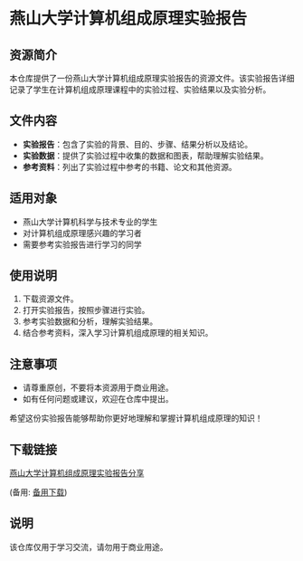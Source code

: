 # 燕山大学计算机组成原理实验报告

## 资源简介

本仓库提供了一份燕山大学计算机组成原理实验报告的资源文件。该实验报告详细记录了学生在计算机组成原理课程中的实验过程、实验结果以及实验分析。

## 文件内容

- **实验报告**：包含了实验的背景、目的、步骤、结果分析以及结论。
- **实验数据**：提供了实验过程中收集的数据和图表，帮助理解实验结果。
- **参考资料**：列出了实验过程中参考的书籍、论文和其他资源。

## 适用对象

- 燕山大学计算机科学与技术专业的学生
- 对计算机组成原理感兴趣的学习者
- 需要参考实验报告进行学习的同学

## 使用说明

1. 下载资源文件。
2. 打开实验报告，按照步骤进行实验。
3. 参考实验数据和分析，理解实验结果。
4. 结合参考资料，深入学习计算机组成原理的相关知识。

## 注意事项

- 请尊重原创，不要将本资源用于商业用途。
- 如有任何问题或建议，欢迎在仓库中提出。

希望这份实验报告能够帮助你更好地理解和掌握计算机组成原理的知识！

## 下载链接
[燕山大学计算机组成原理实验报告分享](https://pan.quark.cn/s/2b1786870a10) 

(备用: [备用下载](https://pan.baidu.com/s/1AuA6wgvMN7Tzh5zt9qJOrA?pwd=1234))

## 说明

该仓库仅用于学习交流，请勿用于商业用途。
